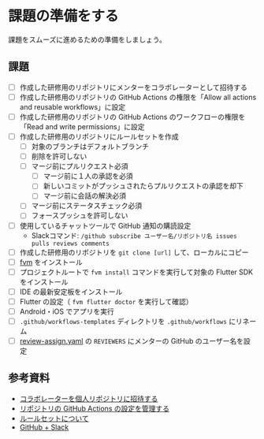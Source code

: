 # 課題の準備をする

課題をスムーズに進めるための準備をしましょう。

## 課題

- [ ] 作成した研修用のリポジトリにメンターをコラボレーターとして招待する
- [ ] 作成した研修用のリポジトリの GitHub Actions の権限を「Allow all actions and reusable workflows」に設定
- [ ] 作成した研修用のリポジトリの GitHub Actions のワークフローの権限を「Read and write permissions」に設定
- [ ] 作成した研修用のリポジトリにルールセットを作成
  - [ ] 対象のブランチはデフォルトブランチ
  - [ ] 削除を許可しない
  - [ ] マージ前にプルリクエスト必須
    - [ ] マージ前に１人の承認を必須
    - [ ] 新しいコミットがプッシュされたらプルリクエストの承認を却下
    - [ ] マージ前に会話の解決必須
  - [ ] マージ前にステータスチェック必須
  - [ ] フォースプッシュを許可しない
- [ ] 使用しているチャットツールで GitHub 通知の購読設定
  - Slackコマンド: `/github subscribe ユーザー名/リポジトリ名 issues pulls reviews comments`
- [ ] 作成した研修用のリポジトリを `git clone [url]` して、ローカルにコピー
- [ ] [fvm] をインストール
- [ ] プロジェクトルートで `fvm install` コマンドを実行して対象の Flutter SDK をインストール
- [ ] IDE の最新安定板をインストール
- [ ] Flutter の設定（ `fvm flutter doctor` を実行して確認）
- [ ] Android・iOS でアプリを実行
- [ ] `.github/workflows-templates` ディレクトリを `.github/workflows` にリネーム
- [ ] [review-assign.yaml] の `REVIEWERS` にメンターの GitHub のユーザー名を設定

## 参考資料

- [コラボレーターを個人リポジトリに招待する]
- [リポジトリの GitHub Actions の設定を管理する]
- [ルールセットについて]
- [GitHub + Slack]

<!-- Links -->

[fvm]: https://fvm.app/

[review-assign.yaml]: https://github.com/yumemi-inc/flutter-training-template/blob/main/.github/templates/.github/workflows-templates/review-assign.yaml#L8

[コラボレーターを個人リポジトリに招待する]: https://docs.github.com/ja/account-and-profile/setting-up-and-managing-your-personal-account-on-github/managing-access-to-your-personal-repositories/inviting-collaborators-to-a-personal-repository#inviting-a-collaborator-to-a-personal-repository

[リポジトリの GitHub Actions の設定を管理する]: https://docs.github.com/ja/repositories/managing-your-repositorys-settings-and-features/enabling-features-for-your-repository/managing-github-actions-settings-for-a-repository#allowing-select-actions-and-reusable-workflows-to-run

[ルールセットについて]: https://docs.github.com/ja/repositories/configuring-branches-and-merges-in-your-repository/managing-rulesets/about-rulesets

[GitHub + Slack]: https://slack.github.com
